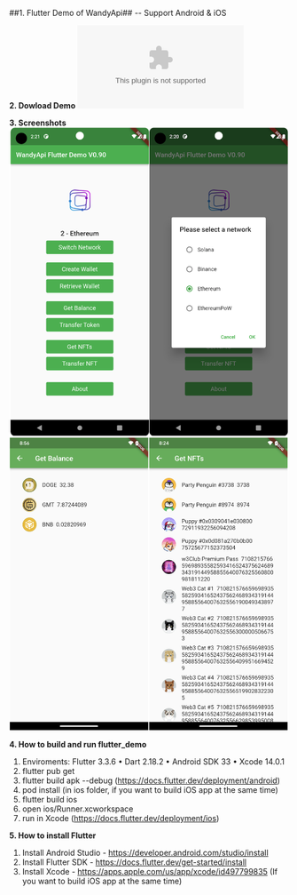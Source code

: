 ##1. Flutter Demo of WandyApi##
-- Support Android & iOS

**2. Dowload Demo** ![APK](flutter_demo_debug_v0.91.apk)

**3. Screenshots**  
![Screenshot](screenshots/Screenshot_1.png)
![Screenshot](screenshots/Screenshot_2.png)

**4. How to build and run flutter_demo**
1. Enviroments: Flutter 3.3.6 • Dart 2.18.2 • Android SDK 33  • Xcode 14.0.1
2. flutter pub get
3. flutter build apk --debug   (https://docs.flutter.dev/deployment/android)
4. pod install (in ios folder, if you want to build iOS app at the same time)
5. flutter build ios 
6. open ios/Runner.xcworkspace 
7. run in Xcode (https://docs.flutter.dev/deployment/ios)

**5. How to install Flutter**
1. Install Android Studio - https://developer.android.com/studio/install
2. Install Flutter SDK - https://docs.flutter.dev/get-started/install
3. Install Xcode - https://apps.apple.com/us/app/xcode/id497799835 (If you want to build iOS app at the same time)
